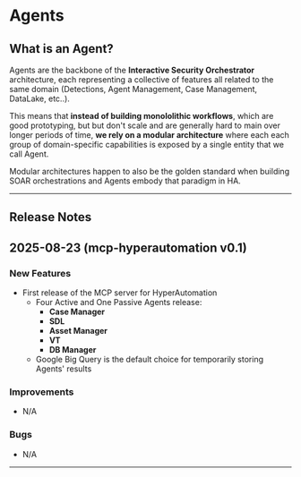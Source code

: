 # Agents

## What is an Agent?

Agents are the backbone of the **Interactive Security Orchestrator** architecture, each representing a collective of features all related to the same domain (Detections, Agent Management, Case Management, DataLake, etc..).

This means that **instead of building monololithic workflows**, which are good prototyping, but but don't scale and are generally hard to main over longer periods of time, **we rely on a modular architecture** where each each group of domain-specific capabilities is exposed by a single entity that we call Agent.

Modular architectures happen to also be the golden standard when building SOAR orchestrations and Agents embody that paradigm in HA.



---
## Release Notes
## 2025-08-23 (mcp-hyperautomation v0.1)

### New Features

- First release of the MCP server for HyperAutomation
  - Four Active and One Passive Agents release:
    - **Case Manager**
    - **SDL**
    - **Asset Manager**
    - **VT**
    - **DB Manager**
  - Google Big Query is the default choice for temporarily storing Agents' results
 
### Improvements
- N/A
### Bugs
- N/A
---
